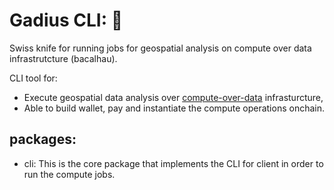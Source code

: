 # Gadius CLI:  :fishing_pole_and_fish:

Swiss knife for running jobs for geospatial analysis on compute over data infrastrutcture (bacalhau).

CLI tool for:
-  Execute geospatial data analysis over [compute-over-data](https://www.cod.cloud) infrasturcture, 
-  Able to build wallet, pay and instantiate the compute operations onchain.

## packages:

- cli: This is the core package that implements the CLI for client in order to run the compute jobs.
